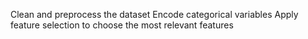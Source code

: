 Clean and preprocess the dataset Encode categorical variables Apply feature selection to choose the most relevant features
